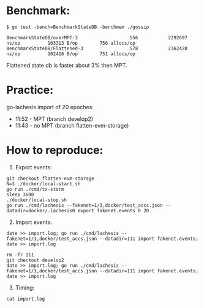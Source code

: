 # Benchmark:

`$ go test -bench=BenchmarkStateDB -benchmem ./gossip`
```
BenchmarkStateDB/overMPT-3                   556           2292697 ns/op          103313 B/op        756 allocs/op
BenchmarkStateDB/Flattened-3                 578           2362428 ns/op          102416 B/op        751 allocs/op
```
Flattened state db is faster about 3% then MPT.


# Practice:

go-lachesis import of 20 epoches:

 * 11:52 - MPT (branch develop2)
 * 11:43 - no MPT (branch flatten-evm-storage)

# How to reproduce:

1. Export events:
```
git checkout flatten-evm-storage
N=3 ./docker/local-start.sh
go run ./cmd/tx-storm
sleep 3600
./docker/local-stop.sh
go run ./cmd/lachesis --fakenet=1/3,docker/test_accs.json --datadir=docker/.lachesis0 export fakenet.events 0 20
```

2. Import events:
```
date >> import.log; go run ./cmd/lachesis --fakenet=1/3,docker/test_accs.json --datadir=111 import fakenet.events; date >> import.log

rm -fr 111
git checkout develop2
date >> import.log; go run ./cmd/lachesis --fakenet=1/3,docker/test_accs.json --datadir=111 import fakenet.events; date >> import.log
```

3. Timing:
```
cat import.log
```
